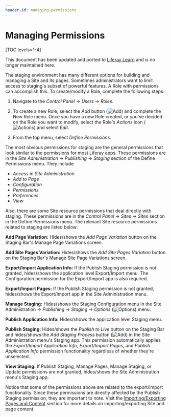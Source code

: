 ```yaml
---
header-id: managing-permissions
---
```


# Managing Permissions

[TOC levels=1-4]

<aside class="alert alert-info">
  <span class="wysiwyg-color-blue120">This document has been updated and ported to <a href="https://learn.liferay.com/dxp/7.x/en/site-building/publishing-tools/staging.html">Liferay Learn</a> and is no longer maintained here.</span>
</aside>

The staging environment has many different options for building and managing
a Site and its pages. Sometimes administrators want to limit access to staging's
subset of powerful features. A Role with permissions can accomplish this. To
create/modify a Role, complete the following steps:

1.  Navigate to the *Control Panel* &rarr; *Users* &rarr; *Roles*.

2.  To create a new Role, select the *Add* button
    (![Add](../../../../images/icon-add.png)) and complete the New Role menu.
    Once you have a new Role created, or you've decided on the Role you want to
    modify, select the Role's *Actions* icon
    (![Actions](../../../../images/icon-actions.png)) and select *Edit*.

3. From the top menu, select *Define Permissions*.

The most obvious permissions for staging are the general permissions that look
similar to the permissions for most Liferay apps. These permissions are in the
*Site Administration* &rarr; *Publishing* &rarr; *Staging* section of the Define
Permissions menu. They include

- *Access in Site Administration*
- *Add to Page*
- *Configuration*
- *Permissions*
- *Preferences*
- *View*

Also, there are some Site resource permissions that deal directly with staging.
These permissions are in the *Control Panel* &rarr; *Sites* &rarr; *Sites*
section in the Define Permissions menu. The relevant Site resource permissions
related to staging are listed below:

**Add Page Variation:** Hides/shows the *Add Page Variation* button on the
Staging Bar's Manage Page Variations screen.

**Add Site Pages Variation:** Hides/shows the *Add Site Pages Variation* button
on the Staging Bar's Manage Site Page Variations screen.

**Export/Import Application Info:** If the Publish Staging permission is not
granted, hides/shows the application level Export/Import menu. The Configuration
permission for the Export/Import app is also required.

**Export/Import Pages:** If the Publish Staging permission is not granted,
hides/shows the Export/Import app in the Site Administration menu.

**Manage Staging:** Hides/shows the Staging Configuration menu in the
Site Administration &rarr; *Publishing* &rarr; *Staging* &rarr; *Options*
(![Options](../../../../images/icon-options.png)) menu.

**Publish Application Info:** Hides/shows the application level Staging menu.

**Publish Staging:** Hides/shows the *Publish to Live* button on the Staging Bar
and hides/shows the *Add Staging Process* button
(![Add](../../../../images/icon-add.png)) in the Site Administration menu's
Staging app. This permission automatically applies the *Export/Import
Application Info*, *Export/Import Pages*, and *Publish Application Info*
permission functionality regardless of whether they're unselected. 

**View Staging:** If Publish Staging, Manage Pages, Manage Staging, or Update
permissions are not granted, hides/shows the Site Administration menu's Staging
app.

Notice that some of the permissions above are related to the export/import
functionality. Since these permissions are directly affected by the Publish
Staging permission, they are important to note. Visit the
[Importing/Exporting Pages and Content](/docs/7-2/user/-/knowledge_base/u/importing-exporting-pages-and-content)
section for more details on importing/exporting Site and page content.
